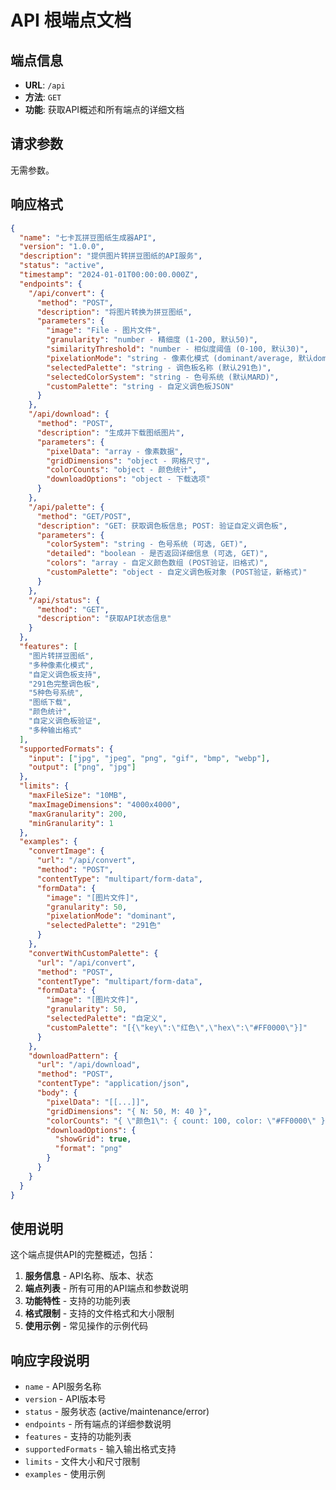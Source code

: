 # API 根端点文档

## 端点信息

- **URL**: `/api`
- **方法**: `GET`
- **功能**: 获取API概述和所有端点的详细文档

## 请求参数

无需参数。

## 响应格式

```json
{
  "name": "七卡瓦拼豆图纸生成器API",
  "version": "1.0.0",
  "description": "提供图片转拼豆图纸的API服务",
  "status": "active",
  "timestamp": "2024-01-01T00:00:00.000Z",
  "endpoints": {
    "/api/convert": {
      "method": "POST",
      "description": "将图片转换为拼豆图纸",
      "parameters": {
        "image": "File - 图片文件",
        "granularity": "number - 精细度 (1-200, 默认50)",
        "similarityThreshold": "number - 相似度阈值 (0-100, 默认30)",
        "pixelationMode": "string - 像素化模式 (dominant/average, 默认dominant)",
        "selectedPalette": "string - 调色板名称 (默认291色)",
        "selectedColorSystem": "string - 色号系统 (默认MARD)",
        "customPalette": "string - 自定义调色板JSON"
      }
    },
    "/api/download": {
      "method": "POST",
      "description": "生成并下载图纸图片",
      "parameters": {
        "pixelData": "array - 像素数据",
        "gridDimensions": "object - 网格尺寸",
        "colorCounts": "object - 颜色统计",
        "downloadOptions": "object - 下载选项"
      }
    },
    "/api/palette": {
      "method": "GET/POST",
      "description": "GET: 获取调色板信息; POST: 验证自定义调色板",
      "parameters": {
        "colorSystem": "string - 色号系统 (可选, GET)",
        "detailed": "boolean - 是否返回详细信息 (可选, GET)",
        "colors": "array - 自定义颜色数组 (POST验证，旧格式)",
        "customPalette": "object - 自定义调色板对象 (POST验证，新格式)"
      }
    },
    "/api/status": {
      "method": "GET",
      "description": "获取API状态信息"
    }
  },
  "features": [
    "图片转拼豆图纸",
    "多种像素化模式",
    "自定义调色板支持",
    "291色完整调色板",
    "5种色号系统",
    "图纸下载",
    "颜色统计",
    "自定义调色板验证",
    "多种输出格式"
  ],
  "supportedFormats": {
    "input": ["jpg", "jpeg", "png", "gif", "bmp", "webp"],
    "output": ["png", "jpg"]
  },
  "limits": {
    "maxFileSize": "10MB",
    "maxImageDimensions": "4000x4000",
    "maxGranularity": 200,
    "minGranularity": 1
  },
  "examples": {
    "convertImage": {
      "url": "/api/convert",
      "method": "POST",
      "contentType": "multipart/form-data",
      "formData": {
        "image": "[图片文件]",
        "granularity": 50,
        "pixelationMode": "dominant",
        "selectedPalette": "291色"
      }
    },
    "convertWithCustomPalette": {
      "url": "/api/convert",
      "method": "POST",
      "contentType": "multipart/form-data",
      "formData": {
        "image": "[图片文件]",
        "granularity": 50,
        "selectedPalette": "自定义",
        "customPalette": "[{\"key\":\"红色\",\"hex\":\"#FF0000\"}]"
      }
    },
    "downloadPattern": {
      "url": "/api/download",
      "method": "POST",
      "contentType": "application/json",
      "body": {
        "pixelData": "[[...]]",
        "gridDimensions": "{ N: 50, M: 40 }",
        "colorCounts": "{ \"颜色1\": { count: 100, color: \"#FF0000\" } }",
        "downloadOptions": {
          "showGrid": true,
          "format": "png"
        }
      }
    }
  }
}
```

## 使用说明

这个端点提供API的完整概述，包括：

1. **服务信息** - API名称、版本、状态
2. **端点列表** - 所有可用的API端点和参数说明
3. **功能特性** - 支持的功能列表
4. **格式限制** - 支持的文件格式和大小限制
5. **使用示例** - 常见操作的示例代码

## 响应字段说明

- `name` - API服务名称
- `version` - API版本号
- `status` - 服务状态 (active/maintenance/error)
- `endpoints` - 所有端点的详细参数说明
- `features` - 支持的功能列表
- `supportedFormats` - 输入输出格式支持
- `limits` - 文件大小和尺寸限制
- `examples` - 使用示例
